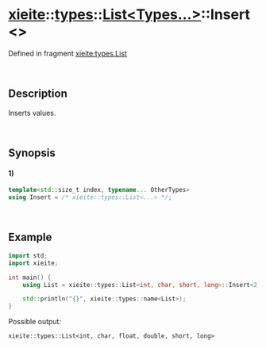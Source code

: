 # [xieite](../../../../../xieite.md)\:\:[types](../../../../../types.md)\:\:[List<Types...>](../../../list.md)\:\:Insert\<\>
Defined in fragment [xieite:types.List](../../../../../../src/types/list.cpp)

&nbsp;

## Description
Inserts values.

&nbsp;

## Synopsis
#### 1)
```cpp
template<std::size_t index, typename... OtherTypes>
using Insert = /* xieite::types::List<...> */;
```

&nbsp;

## Example
```cpp
import std;
import xieite;

int main() {
    using List = xieite::types::List<int, char, short, long>::Insert<2, float, double>;

    std::println("{}", xieite::types::name<List>);
}
```
Possible output:
```
xieite::types::List<int, char, float, double, short, long>
```
